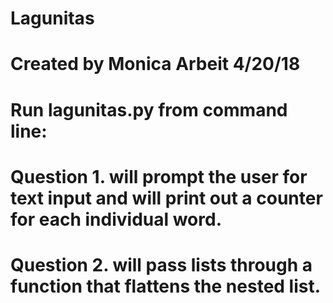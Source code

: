 # Lagunitas
# Created by Monica Arbeit 4/20/18

# Run lagunitas.py from command line:
# Question 1. will prompt the user for text input and will print out a counter for each individual word.
# Question 2. will pass lists through a function that flattens the nested list.
